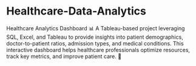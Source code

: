 # Healthcare-Data-Analytics
Healthcare Analytics Dashboard 📊 A Tableau-based project leveraging SQL, Excel, and Tableau to provide insights into patient demographics, doctor-to-patient ratios, admission types, and medical conditions. This interactive dashboard helps healthcare professionals optimize resources, track key metrics, and improve patient care. 🚀
